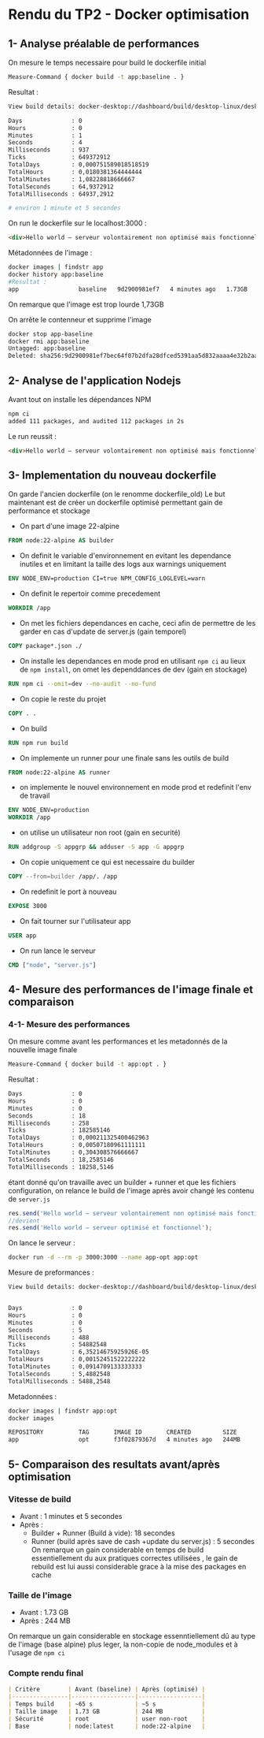 # Rendu du TP2 - Docker optimisation
## 1- Analyse préalable de performances

On mesure le temps necessaire pour build le dockerfile initial

```bash
Measure-Command { docker build -t app:baseline . }
```
Resultat : 

```bash
View build details: docker-desktop://dashboard/build/desktop-linux/desktop-linux/6gc2og8hxfaepiyy9zfauyd7i

Days              : 0
Hours             : 0
Minutes           : 1
Seconds           : 4
Milliseconds      : 937
Ticks             : 649372912
TotalDays         : 0,000751589018518519
TotalHours        : 0,0180381364444444
TotalMinutes      : 1,08228818666667
TotalSeconds      : 64,9372912
TotalMilliseconds : 64937,2912

# environ 1 minute et 5 secondes
```
On run le dockerfile sur le localhost:3000 :

```html
<div>Hello world — serveur volontairement non optimisé mais fonctionnel</div>
```
Métadonnées de l'image : 

```bash
docker images | findstr app
docker history app:baseline
#Resultat :
app                 baseline   9d2900981ef7   4 minutes ago   1.73GB
```

On remarque que l'image est trop lourde 1,73GB 

On arrête le contenneur et supprime l'image 

```bash
docker stop app-baseline
docker rmi app:baseline
Untagged: app:baseline
Deleted: sha256:9d2900981ef7bec64f07b2dfa28dfced5391aa5d832aaaa4e32b2aa9bbcd6d34
```
## 2- Analyse de l'application Nodejs

Avant tout on installe les dépendances NPM
```bash
npm ci     
added 111 packages, and audited 112 packages in 2s
```
Le run reussit :

```html
<div>Hello world — serveur volontairement non optimisé mais fonctionnel</div>
```

## 3- Implementation du nouveau dockerfile

On garde l'ancien dockerfile (on le renomme dockerfile_old)
Le but maintenant est de créer un dockerfile optimisé permettant gain de performance et stockage

- On part d'une image 22-alpine
```dockerfile
FROM node:22-alpine AS builder
```
- On definit le variable d'environnement en evitant les dependance inutiles et en limitant la taille des logs aux warnings uniquement

```dockerfile
ENV NODE_ENV=production CI=true NPM_CONFIG_LOGLEVEL=warn
```
- On definit le repertoir comme precedement 

```dockerfile
WORKDIR /app
```
- On met les fichiers dependances en cache, ceci afin de permettre de les garder en cas d'update de server.js (gain temporel)

```dockerfile
COPY package*.json ./
```
- On installe les dependances en mode prod en utilisant `npm ci` au lieux de `npm install`, on omet les dependdances de dev (gain en stockage)
```dockerfile
RUN npm ci --omit=dev --no-audit --no-fund
```
- On copie le reste du projet 
```dockerfile
COPY . .
```
- On build 

```dockerfile
RUN npm run build
```
- On implemente un runner pour une finale sans les outils de build

```dockerfile
FROM node:22-alpine AS runner
```

- on implemente le nouvel environnement en mode prod et redefinit l'env de travail
```dockerfile
ENV NODE_ENV=production
WORKDIR /app
```
- on utilise un utilisateur non root (gain en securité)
```dockerfile
RUN addgroup -S appgrp && adduser -S app -G appgrp
```
- On copie uniquement ce qui est necessaire du builder 
```dockerfile
COPY --from=builder /app/. /app
```
- On redefinit le port à nouveau 
```dockerfile
EXPOSE 3000
```
- On fait tourner sur l'utilisateur app
```dockerfile
USER app
```
- On run lance le serveur

```dockerfile
CMD ["node", "server.js"]
```
## 4- Mesure des performances de l'image finale et comparaison
### 4-1- Mesure des performances
On mesure comme avant les performances et les metadonnés de la nouvelle image finale 

```bash
Measure-Command { docker build -t app:opt . }
```

Resultat : 
```bash
Days              : 0
Hours             : 0
Minutes           : 0
Seconds           : 18
Milliseconds      : 258
Ticks             : 182585146
TotalDays         : 0,000211325400462963
TotalHours        : 0,00507180961111111
TotalMinutes      : 0,304308576666667
TotalSeconds      : 18,2585146
TotalMilliseconds : 18258,5146

```
étant donné qu'on travaille avec un builder + runner et que les fichiers configuration, on relance le build de l'image après avoir changé les contenu de `server.js`

```js
res.send('Hello world — serveur volontairement non optimisé mais fonctionnel');
//devient
res.send('Hello world — serveur optimisé et fonctionnel');

```

On lance le serveur : 
```bash
docker run -d --rm -p 3000:3000 --name app-opt app:opt
```

Mesure de preformances : 
```bash
View build details: docker-desktop://dashboard/build/desktop-linux/desktop-linux/w8mfuwbffm5sjcba0uib1e4tf


Days              : 0
Hours             : 0
Minutes           : 0
Seconds           : 5
Milliseconds      : 488
Ticks             : 54882548
TotalDays         : 6,35214675925926E-05
TotalHours        : 0,00152451522222222
TotalMinutes      : 0,0914709133333333
TotalSeconds      : 5,4882548
TotalMilliseconds : 5488,2548
```

Metadonnées :

```bash
docker images | findstr app:opt
docker images

REPOSITORY          TAG       IMAGE ID       CREATED         SIZE
app                 opt       f3f02879367d   4 minutes ago   244MB
```

## 5- Comparaison des resultats avant/après optimisation
### Vitesse de build 
- Avant : 1 minutes et 5 secondes
- Après : 
    - Builder + Runner (Build à vide): 18 secondes
    - Runner (build après save de cash +update du server.js) : 5 secondes
On remarque un gain considerable en temps de build essentiellement du aux pratiques correctes utilisées , le gain de rebuild est lui aussi considerable grace à la mise des packages en cache
### Taille de l'image 
- Avant : 1.73 GB
- Après : 244 MB

On remarque un gain considerable en stockage essenntiellement dû au type de l'image (base alpine) plus leger, la non-copie de node_modules et à l'usage de `npm ci`
###  Compte rendu final 
```md
| Critère        | Avant (baseline) | Après (optimisé) |
|----------------|------------------|------------------|
| Temps build    | ~65 s            | ~5 s             |
| Taille image   | 1.73 GB          | 244 MB           |
| Sécurité       | root             | user non-root    |
| Base           | node:latest      | node:22-alpine   |

```